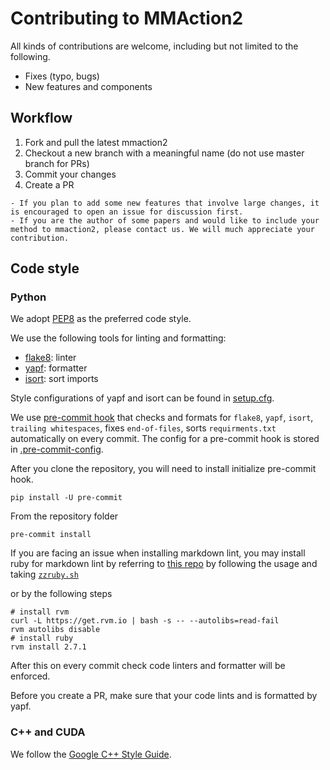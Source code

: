 # Contributing to MMAction2

All kinds of contributions are welcome, including but not limited to the following.

- Fixes (typo, bugs)
- New features and components

## Workflow

1. Fork and pull the latest mmaction2
2. Checkout a new branch with a meaningful name (do not use master branch for PRs)
3. Commit your changes
4. Create a PR

```{note}
- If you plan to add some new features that involve large changes, it is encouraged to open an issue for discussion first.
- If you are the author of some papers and would like to include your method to mmaction2, please contact us. We will much appreciate your contribution.
```

## Code style

### Python

We adopt [PEP8](https://www.python.org/dev/peps/pep-0008/) as the preferred code style.

We use the following tools for linting and formatting:

- [flake8](http://flake8.pycqa.org/en/latest/): linter
- [yapf](https://github.com/google/yapf): formatter
- [isort](https://github.com/timothycrosley/isort): sort imports

Style configurations of yapf and isort can be found in [setup.cfg](../../../setup.cfg).

We use [pre-commit hook](https://pre-commit.com/) that checks and formats for `flake8`, `yapf`, `isort`, `trailing whitespaces`,
fixes `end-of-files`, sorts `requirments.txt` automatically on every commit.
The config for a pre-commit hook is stored in [.pre-commit-config](../../../.pre-commit-config.yaml).

After you clone the repository, you will need to install initialize pre-commit hook.

```
pip install -U pre-commit
```

From the repository folder

```
pre-commit install
```

If you are facing an issue when installing markdown lint, you may install ruby for markdown lint by
referring to [this repo](https://github.com/innerlee/setup) by following the usage and taking [`zzruby.sh`](https://github.com/innerlee/setup/blob/master/zzruby.sh)

or by the following steps

```shell
# install rvm
curl -L https://get.rvm.io | bash -s -- --autolibs=read-fail
rvm autolibs disable
# install ruby
rvm install 2.7.1
```

After this on every commit check code linters and formatter will be enforced.

Before you create a PR, make sure that your code lints and is formatted by yapf.

### C++ and CUDA

We follow the [Google C++ Style Guide](https://google.github.io/styleguide/cppguide.html).
